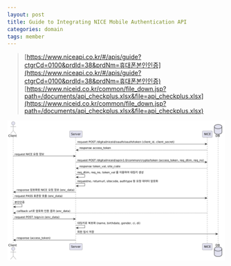 ```yaml
---
layout: post
title: Guide to Integrating NICE Mobile Authentication API
categories: domain
tags: member
---
```


> [https://www.niceapi.co.kr/#/apis/guide?ctgrCd=0100&prdId=38&prdNm=휴대폰본인인증](https://www.niceapi.co.kr/#/apis/guide?ctgrCd=0100&prdId=38&prdNm=휴대폰본인인증)
> [https://www.niceid.co.kr/common/file_down.jsp?path=/documents/api_checkplus.xlsx&file=api_checkplus.xlsx](https://www.niceid.co.kr/common/file_down.jsp?path=/documents/api_checkplus.xlsx&file=api_checkplus.xlsx)

![nice-flow](/assets/postImages/NiceMobileAuthentication/nice-flow.png)